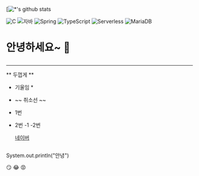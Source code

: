 
[![*'s github stats](https://github-readme-stats.vercel.app/api?username=banhellsing&show_icons=true&theme=radical)



![C](https://img.shields.io/badge/-C-123456?style=flat-square&logo=C&logoColor=black)
![자바](https://img.shields.io/badge/-자바-007396?style=flat&logo=Java&logoColor=ffffff)
![Spring](https://img.shields.io/badge/-Spring-6DB33F?style=for-the-badge&logo=Spring&logoColor=white)
![TypeScript](https://img.shields.io/badge/-TypeScript-3178C6?style=flatsquare&logo=TypeScript&logoColor=white)
![Serverless](https://img.shields.io/badge/-Serverless-FD5750?style=flatsquare&logo=Serverless&logoColor=magenta)
![MariaDB](https://img.shields.io/badge/-MariaDB-1F305F?style=flat-square&logo=mariadb&logoColor=white)




# 안녕하세요~ 👋
## 


---
** 두껍게 **
* 기울임 *
* ~~ 취소선 ~~
* 1번
* 2번
 -1
 -2번

  [네이버](naver.com)

  ```
System.out.println("안녕")
  

:smirk:
:joy:
:rage:

